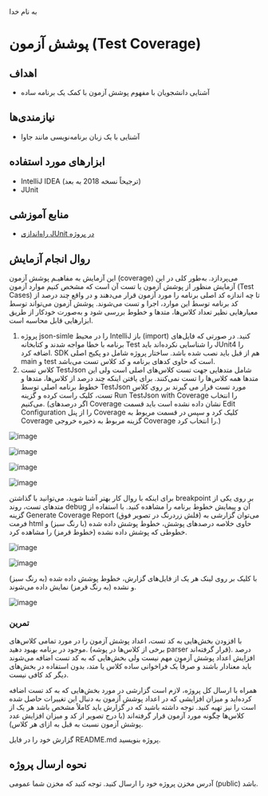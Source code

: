 به نام خدا

# پوشش آزمون (Test Coverage)

## اهداف 
- آشنایی دانشجویان با مفهوم پوشش آزمون با کمک یک برنامه ساده 

## نیازمندی‌ها
- آشنایی با یک زبان برنامه‌نویسی مانند جاوا

## ابزارهای مورد استفاده
- IntelliJ IDEA (ترجیحاً نسخه 2018 به بعد)
- JUnit

## منابع آموزشی
- [راه‌اندازی JUnit در پروژه](https://www.jetbrains.com/help/idea/junit.html)

## روال انجام آزمایش
این آزمایش به مفاهیـم پوشش آزمون (coverage) می‌پردازد. به‌طور کلی در این آزمایش منظور از پوشش آزمون یا تست آن است که مشخص کنیم موارد آزمون (Test Cases) تا چه اندازه کد اصلی برنامه را مورد آزمون قرار می‌دهند و در واقع چند درصد از کد برنامه توسط این موارد، اجرا و تست می‌شوند. پوشش آزمون می‌تواند توسط معیارهایی نظیر تعداد کلاس‌ها، متدها و خطوط بررسی شود و به‌صورت خودکار از طریق ابزارهایی قابل محاسبه است.

1. پروژه json-simle را در محیط IntelliJ باز (import) کنید. در صورتی که فایل‌های برنامه با خطا مواجه شدند و کتابخانه Test را شناسایی نکرده‌اند باید JUnit4 را اضافه کرد. SDK هم از قبل باید نصب شده باشد. ساختار پروژه شامل دو پکیج اصلی main و test است که حاوی کدهای برنامه و کد کلاس تست می‌باشد.
2. کلاس تست TestJson شامل متدهایی جهت تست کلاس‌های اصلی است ولی این متدها همه کلاس‌ها را تست نمی‌کنند. برای یافتن اینکه چند درصد از کلاس‌ها، متدها و خطوط برنامه اصلی توسط TestJson مورد تست قرار می ‌گیرند بر روی کلاس تست، کلیک راست کرده و گزینه Run TestJson with Coverage را انتخاب می‌کنیم. (اگر درصدهای Coverage نشان داده نشده است باید قسمت Edit Configuration را از پنل Coverage کلیک کرد و سپس در قسمت مربوط به Coverage گزینه مربوط به ذخیره خروجی Coverage را انتخاب کرد.)

![image](https://user-images.githubusercontent.com/45389673/230716764-52e1021f-4687-43cd-8139-3e65b152b2f0.png)

![image](https://user-images.githubusercontent.com/45389673/230716778-47ed926e-ab65-4d48-ae1f-47f24715eefd.png)

![image](https://user-images.githubusercontent.com/45389673/230716779-c0bfbc6a-47b8-48e8-bc1e-8a226a8cb2b3.png)

![image](https://user-images.githubusercontent.com/45389673/230716782-1d781c37-3dbb-4f67-be02-410e7d72dd69.png)

برای اینکه با روال کار بهتر آشنا شوید، می‌توانید با گذاشتن breakpoint بر روی یکی از متدهای تست، روند debug آن و پیمایش خطوط برنامه را مشاهده کنید. با استفاده از گزینه Generate Coverage Report (فلش زردرنگ در تصویر فوق) می‌توان گزارشی به فرمت html حاوی خلاصه درصدهای پوشش، خطوط پوشش داده شده (با رنگ سبز) و خطوطی که پوشش داده نشده (خطوط قرمز) را مشاهده کرد.

![image](https://user-images.githubusercontent.com/45389673/230716790-d0f4edae-8e0a-4da8-96ee-ca593754ee61.png)

![image](https://user-images.githubusercontent.com/45389673/230716794-ff87d104-ceb0-4913-af56-91ed069c9455.png)

با کلیک بر روی لینک هر یک از فایل‌های گزارش، خطوط پوشش داده شده (به رنگ سبز) و نشده (به رنگ قرمز) نمایش داده می‌شوند.

![image](https://user-images.githubusercontent.com/45389673/230716796-9fff10fa-56d1-43e7-baca-952f798273a3.png)

### تمرین

با افزودن بخش‌هایی به کد تست، اعداد پوشش آزمون را در مورد تمامی کلاس‌های موجود در برنامه بهبود دهید. (برخی از کلاس‌ها در پوشه parser قرار گرفته‌اند). درصد افزایش اعداد پوشش آزمون مهم نیست ولی بخش‌هایی که به کد تست اضافه می‌شوند باید معنادار باشند و صرفاً یک فراخوانی ساده کلاس یا متد، بدون استفاده در بخش‌های دیگر کد کافی نیست. 

همراه با ارسال کل پروژه، لازم است گزارشی در مورد بخش‌هایی که به کد تست اضافه کرده‌اید و میزان افزایشی که در اعداد پوشش آزمون به دنبال این تغییرات حاصل شده است را نیز تهیه کنید. توجه داشته باشید که در گزارش باید کاملاً مشخص باشد هر یک از کلاس‌ها چگونه مورد آزمون قرار گرفته‌اند (با درج تصویر از کد و میزان افزایش عدد پوشش آزمون نسبت به قبل به ازای هر کلاس).

گزارش خود را در فایل README.md پروژه بنویسید.

## نحوه ارسال پروژه
آدرس مخزن پروژه خود را ارسال کنید. توجه کنید که مخزن شما عمومی (public) باشد.
